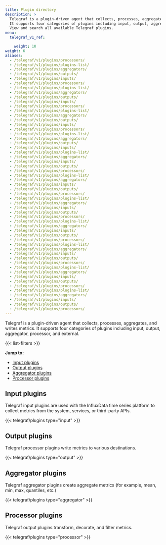 ```yaml
---
title: Plugin directory
description: >
  Telegraf is a plugin-driven agent that collects, processes, aggregates, and writes metrics.
  It supports four categories of plugins including input, output, aggregator, and processor.
  View and search all available Telegraf plugins.
menu:
  telegraf_v1_ref:

    weight: 10
weight: 6
aliases:
  - /telegraf/v1/plugins/processors/
  - /telegraf/v1/plugins/plugins-list/
  - /telegraf/v1/plugins/aggregators/
  - /telegraf/v1/plugins/outputs/
  - /telegraf/v1/plugins/inputs/
  - /telegraf/v1/plugins/processors/
  - /telegraf/v1/plugins/plugins-list/
  - /telegraf/v1/plugins/aggregators/
  - /telegraf/v1/plugins/outputs/
  - /telegraf/v1/plugins/inputs/
  - /telegraf/v1/plugins/processors/
  - /telegraf/v1/plugins/plugins-list/
  - /telegraf/v1/plugins/aggregators/
  - /telegraf/v1/plugins/outputs/
  - /telegraf/v1/plugins/inputs/
  - /telegraf/v1/plugins/processors/
  - /telegraf/v1/plugins/plugins-list/
  - /telegraf/v1/plugins/aggregators/
  - /telegraf/v1/plugins/outputs/
  - /telegraf/v1/plugins/inputs/
  - /telegraf/v1/plugins/plugins-list/
  - /telegraf/v1/plugins/aggregators/
  - /telegraf/v1/plugins/inputs/
  - /telegraf/v1/plugins/outputs/
  - /telegraf/v1/plugins/processors/
  - /telegraf/v1/plugins/plugins-list/
  - /telegraf/v1/plugins/aggregators/
  - /telegraf/v1/plugins/inputs/
  - /telegraf/v1/plugins/outputs/
  - /telegraf/v1/plugins/processors/
  - /telegraf/v1/plugins/plugins-list/
  - /telegraf/v1/plugins/aggregators/
  - /telegraf/v1/plugins/inputs/
  - /telegraf/v1/plugins/outputs/
  - /telegraf/v1/plugins/processors/
  - /telegraf/v1/plugins/plugins-list/
  - /telegraf/v1/plugins/aggregators/
  - /telegraf/v1/plugins/inputs/
  - /telegraf/v1/plugins/outputs/
  - /telegraf/v1/plugins/processors/
  - /telegraf/v1/plugins/plugins-list/
  - /telegraf/v1/plugins/aggregators/
  - /telegraf/v1/plugins/inputs/
  - /telegraf/v1/plugins/outputs/
  - /telegraf/v1/plugins/processors/
  - /telegraf/v1/plugins/plugins-list/
  - /telegraf/v1/plugins/aggregators/
  - /telegraf/v1/plugins/inputs/
  - /telegraf/v1/plugins/outputs/
  - /telegraf/v1/plugins/processors/
  - /telegraf/v1/plugins/plugins-list/
  - /telegraf/v1/plugins/aggregators/
  - /telegraf/v1/plugins/inputs/
  - /telegraf/v1/plugins/outputs/
  - /telegraf/v1/plugins/processors/
---
```


Telegraf is a plugin-driven agent that collects, processes, aggregates, and writes metrics.
It supports four categories of plugins including input, output, aggregator, processor, and external.

{{< list-filters >}}

**Jump to:**

- [Input plugins](#input-plugins)
- [Output plugins](#output-plugins)
- [Aggregator plugins](#aggregator-plugins)
- [Processor plugins](#processor-plugins)

## Input plugins
Telegraf input plugins are used with the InfluxData time series platform to collect
metrics from the system, services, or third-party APIs.

{{< telegraf/plugins type="input" >}}

## Output plugins
Telegraf processor plugins write metrics to various destinations.

{{< telegraf/plugins type="output" >}}

## Aggregator plugins
Telegraf aggregator plugins create aggregate metrics (for example, mean, min, max, quantiles, etc.)

{{< telegraf/plugins type="aggregator" >}}

## Processor plugins
Telegraf output plugins transform, decorate, and filter metrics.

{{< telegraf/plugins type="processor" >}}
